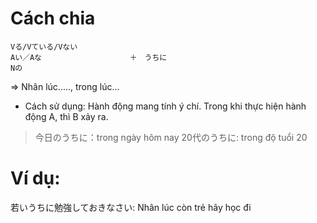 # Cách chia
	Vる/Vている/Vない　
	Aい／Aな　                  ＋　うちに
	Nの

=> Nhân lúc....., trong lúc...
- Cách sử dụng: Hành động mang tính ý chí. Trong khi thực hiện hành động A, thì B xảy ra.

>  今日のうちに：trong ngày hôm nay
>  20代のうちに: trong độ tuổi 20

# Ví dụ:
若いうちに勉強しておきなさい: Nhân lúc còn trẻ hãy học đi

